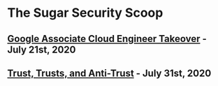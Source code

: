 # The Sugar Security Scoop

## [Google Associate Cloud Engineer Takeover](./2020/07/21-takeover) - July 21st, 2020 

## [Trust, Trusts, and Anti-Trust](./2020/07/31-anti-trust) - July 31st, 2020
